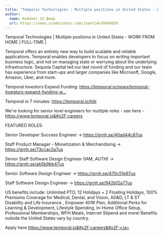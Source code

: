 ```yaml
---
title: "Temporal Technologies : Multiple positions in United States - WORK FROM HOME"
author:
  name: Redeker_15_Beep
  url: https://news.ycombinator.com/item?id=39894859
---
```

Temporal Technologies | Multiple positions in United States - WORK FROM HOME | FULL-TIME |

Temporal offers an entirely new way to build scalable and reliable applications. Temporal enables developers to focus on writing important business logic, and not on managing state or worrying about the underlying infrastructure. Sequoia Capital led our last round of funding and our team has experience from start-ups and larger companies like Microsoft, Google, Amazon, Uber, and more.

Temporal Investors Expand Funding: <a href="https:&#x2F;&#x2F;temporal.io&#x2F;news&#x2F;temporal-investors-expand-funding-with-usd75m-round" rel="nofollow">https:&#x2F;&#x2F;temporal.io&#x2F;news&#x2F;temporal-investors-expand-funding-w...</a>

Temporal in 7 minutes: <a href="https:&#x2F;&#x2F;temporal.io&#x2F;tldr" rel="nofollow">https:&#x2F;&#x2F;temporal.io&#x2F;tldr</a>

We&#x27;re looking for senior level engineers for multiple roles - see here - <a href="https:&#x2F;&#x2F;www.temporal.io&#x2F;careers" rel="nofollow">https:&#x2F;&#x2F;www.temporal.io&#x2F;careers</a>

FEATURED ROLES:

Senior Developer Success Engineer → <a href="https:&#x2F;&#x2F;grnh.se&#x2F;40ad44c87us" rel="nofollow">https:&#x2F;&#x2F;grnh.se&#x2F;40ad44c87us</a>

Staff Product Manager - Monetization &amp; Merchandising → <a href="https:&#x2F;&#x2F;grnh.se&#x2F;73ccac2a7us" rel="nofollow">https:&#x2F;&#x2F;grnh.se&#x2F;73ccac2a7us</a>

Senior Staff Software Design Engineer (IAM, AUTH) → <a href="https:&#x2F;&#x2F;grnh.se&#x2F;ab5b9bb47us" rel="nofollow">https:&#x2F;&#x2F;grnh.se&#x2F;ab5b9bb47us</a>

Senior Software Design Engineer → <a href="https:&#x2F;&#x2F;grnh.se&#x2F;470c51e97us" rel="nofollow">https:&#x2F;&#x2F;grnh.se&#x2F;470c51e97us</a>

Staff Software Design Engineer → <a href="https:&#x2F;&#x2F;grnh.se&#x2F;942b12a77us" rel="nofollow">https:&#x2F;&#x2F;grnh.se&#x2F;942b12a77us</a>

US benefits include: Unlimited PTO, 12 Holidays + 2 Floating Holidays, 100% Premiums Coverage for Medical, Dental, and Vision, AD&amp;D, LT &amp; ST Disability and Life Insurance , Empower 401K Plan, Additional Perks for Learning &amp; Development, Lifestyle Spending, In-Home Office Setup, Professional Memberships, WFH Meals, Internet Stipend and more! Benefits outside the United States vary by country.

Apply here <a href="https:&#x2F;&#x2F;www.temporal.io&#x2F;careers&#x2F;" rel="nofollow">https:&#x2F;&#x2F;www.temporal.io&#x2F;careers&#x2F;</a>
